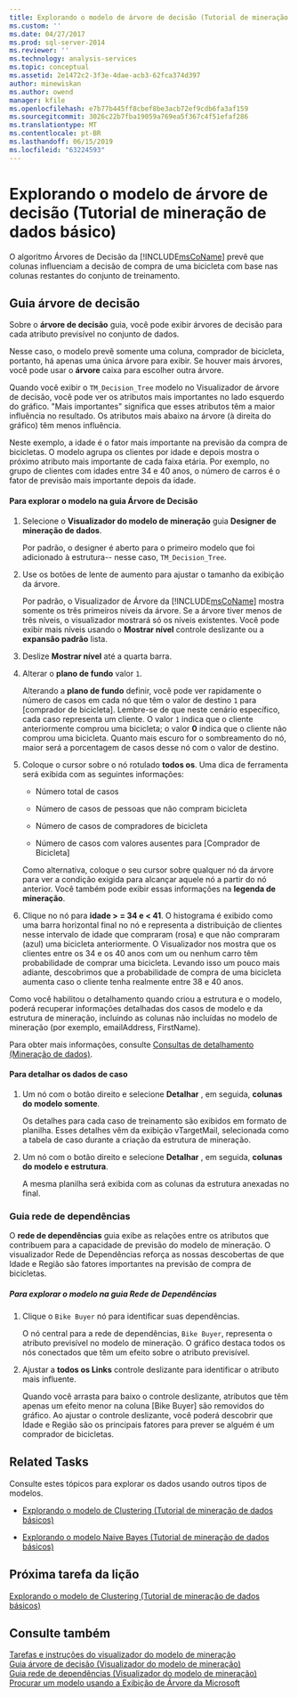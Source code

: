 ```yaml
---
title: Explorando o modelo de árvore de decisão (Tutorial de mineração de dados básico) | Microsoft Docs
ms.custom: ''
ms.date: 04/27/2017
ms.prod: sql-server-2014
ms.reviewer: ''
ms.technology: analysis-services
ms.topic: conceptual
ms.assetid: 2e1472c2-3f3e-4dae-acb3-62fca374d397
author: minewiskan
ms.author: owend
manager: kfile
ms.openlocfilehash: e7b77b445ff8cbef8be3acb72ef9cdb6fa3af159
ms.sourcegitcommit: 3026c22b7fba19059a769ea5f367c4f51efaf286
ms.translationtype: MT
ms.contentlocale: pt-BR
ms.lasthandoff: 06/15/2019
ms.locfileid: "63224593"
---
```

# <a name="exploring-the-decision-tree-model-basic-data-mining-tutorial"></a>Explorando o modelo de árvore de decisão (Tutorial de mineração de dados básico)
  O algoritmo Árvores de Decisão da [!INCLUDE[msCoName](../includes/msconame-md.md)] prevê que colunas influenciam a decisão de compra de uma bicicleta com base nas colunas restantes do conjunto de treinamento.  
  

  
##  <a name="Decision_Tree_Tab"></a> Guia árvore de decisão  
 Sobre o **árvore de decisão** guia, você pode exibir árvores de decisão para cada atributo previsível no conjunto de dados.  
  
 Nesse caso, o modelo prevê somente uma coluna, comprador de bicicleta, portanto, há apenas uma única árvore para exibir. Se houver mais árvores, você pode usar o **árvore** caixa para escolher outra árvore.  
  
 Quando você exibir o `TM_Decision_Tree` modelo no Visualizador de árvore de decisão, você pode ver os atributos mais importantes no lado esquerdo do gráfico. "Mais importantes" significa que esses atributos têm a maior influência no resultado. Os atributos mais abaixo na árvore (à direita do gráfico) têm menos influência.  
  
 Neste exemplo, a idade é o fator mais importante na previsão da compra de bicicletas. O modelo agrupa os clientes por idade e depois mostra o próximo atributo mais importante de cada faixa etária. Por exemplo, no grupo de clientes com idades entre 34 e 40 anos, o número de carros é o fator de previsão mais importante depois da idade.  
  
#### <a name="to-explore-the-model-in-the-decision-tree-tab"></a>Para explorar o modelo na guia Árvore de Decisão  
  
1.  Selecione o **Visualizador do modelo de mineração** guia **Designer de mineração de dados**.  
  
     Por padrão, o designer é aberto para o primeiro modelo que foi adicionado à estrutura-- nesse caso, `TM_Decision_Tree`.  
  
2.  Use os botões de lente de aumento para ajustar o tamanho da exibição da árvore.  
  
     Por padrão, o Visualizador de Árvore da [!INCLUDE[msCoName](../includes/msconame-md.md)] mostra somente os três primeiros níveis da árvore. Se a árvore tiver menos de três níveis, o visualizador mostrará só os níveis existentes. Você pode exibir mais níveis usando o **Mostrar nível** controle deslizante ou a **expansão padrão** lista.  
  
3.  Deslize **Mostrar nível** até a quarta barra.  
  
4.  Alterar o **plano de fundo** valor `1`.  
  
     Alterando a **plano de fundo** definir, você pode ver rapidamente o número de casos em cada nó que têm o valor de destino `1` para [comprador de bicicleta]. Lembre-se de que neste cenário específico, cada caso representa um cliente. O valor `1` indica que o cliente anteriormente comprou uma bicicleta; o valor **0** indica que o cliente não comprou uma bicicleta. Quanto mais escuro for o sombreamento do nó, maior será a porcentagem de casos desse nó com o valor de destino.  
  
5.  Coloque o cursor sobre o nó rotulado **todos os**. Uma dica de ferramenta será exibida com as seguintes informações:  
  
    -   Número total de casos  
  
    -   Número de casos de pessoas que não compram bicicleta  
  
    -   Número de casos de compradores de bicicleta  
  
    -   Número de casos com valores ausentes para [Comprador de Bicicleta]  
  
     Como alternativa, coloque o seu cursor sobre qualquer nó da árvore para ver a condição exigida para alcançar aquele nó a partir do nó anterior. Você também pode exibir essas informações na **legenda de mineração**.  
  
6.  Clique no nó para **idade > = 34 e < 41**. O histograma é exibido como uma barra horizontal final no nó e representa a distribuição de clientes nesse intervalo de idade que compraram (rosa) e que não compraram (azul) uma bicicleta anteriormente. O Visualizador nos mostra que os clientes entre os 34 e os 40 anos com um ou nenhum carro têm probabilidade de comprar uma bicicleta. Levando isso um pouco mais adiante, descobrimos que a probabilidade de compra de uma bicicleta aumenta caso o cliente tenha realmente entre 38 e 40 anos.  
  
 Como você habilitou o detalhamento quando criou a estrutura e o modelo, poderá recuperar informações detalhadas dos casos de modelo e da estrutura de mineração, incluindo as colunas não incluídas no modelo de mineração (por exemplo, emailAddress, FirstName).  
  
 Para obter mais informações, consulte [Consultas de detalhamento &#40;Mineração de dados&#41;](../../2014/analysis-services/data-mining/drillthrough-queries-data-mining.md).  
  
#### <a name="to-drill-through-to-case-data"></a>Para detalhar os dados de caso  
  
1.  Um nó com o botão direito e selecione **Detalhar** , em seguida, **colunas do modelo somente**.  
  
     Os detalhes para cada caso de treinamento são exibidos em formato de planilha. Esses detalhes vêm da exibição vTargetMail, selecionada como a tabela de caso durante a criação da estrutura de mineração.  
  
2.  Um nó com o botão direito e selecione **Detalhar** , em seguida, **colunas do modelo e estrutura**.  
  
     A mesma planilha será exibida com as colunas da estrutura anexadas no final.  
  
  
###  <a name="Dependency_Network_Tab"></a> Guia rede de dependências  
 O **rede de dependências** guia exibe as relações entre os atributos que contribuem para a capacidade de previsão do modelo de mineração. O visualizador Rede de Dependências reforça as nossas descobertas de que Idade e Região são fatores importantes na previsão de compra de bicicletas.  
  
##### <a name="to-explore-the-model-in-the-dependency-network-tab"></a>Para explorar o modelo na guia Rede de Dependências  
  
1.  Clique o `Bike Buyer` nó para identificar suas dependências.  
  
     O nó central para a rede de dependências, `Bike Buyer`, representa o atributo previsível no modelo de mineração. O gráfico destaca todos os nós conectados que têm um efeito sobre o atributo previsível.  
  
2.  Ajustar a **todos os Links** controle deslizante para identificar o atributo mais influente.  
  
     Quando você arrasta para baixo o controle deslizante, atributos que têm apenas um efeito menor na coluna [Bike Buyer] são removidos do gráfico. Ao ajustar o controle deslizante, você poderá descobrir que Idade e Região são os principais fatores para prever se alguém é um comprador de bicicletas.  
  
## <a name="related-tasks"></a>Related Tasks  
 Consulte estes tópicos para explorar os dados usando outros tipos de modelos.  
  
-   [Explorando o modelo de Clustering &#40;Tutorial de mineração de dados básicos&#41;](../../2014/tutorials/exploring-the-clustering-model-basic-data-mining-tutorial.md)  
  
-   [Explorando o modelo Naive Bayes &#40;Tutorial de mineração de dados básicos&#41;](../../2014/tutorials/exploring-the-naive-bayes-model-basic-data-mining-tutorial.md)  
  
## <a name="next-task-in-lesson"></a>Próxima tarefa da lição  
 [Explorando o modelo de Clustering &#40;Tutorial de mineração de dados básicos&#41;](../../2014/tutorials/exploring-the-clustering-model-basic-data-mining-tutorial.md)  
  
## <a name="see-also"></a>Consulte também  
 [Tarefas e instruções do visualizador do modelo de mineração](../../2014/analysis-services/data-mining/mining-model-viewer-tasks-and-how-tos.md)   
 [Guia árvore de decisão &#40;Visualizador do modelo de mineração&#41;](../../2014/analysis-services/decision-tree-tab-mining-model-viewer.md)   
 [Guia rede de dependências &#40;Visualizador do modelo de mineração&#41;](../../2014/analysis-services/dependency-network-tab-mining-model-viewer.md)   
 [Procurar um modelo usando a Exibição de Árvore da Microsoft](../../2014/analysis-services/data-mining/browse-a-model-using-the-microsoft-tree-viewer.md)  
  
  
